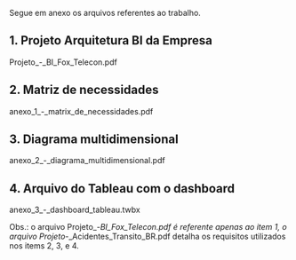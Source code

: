 Segue em anexo os arquivos referentes ao trabalho.

## 1. Projeto Arquitetura BI da Empresa
Projeto_-_BI_Fox_Telecon.pdf

## 2. Matriz de necessidades
anexo_1_-_matrix_de_necessidades.pdf

## 3. Diagrama multidimensional
anexo_2_-_diagrama_multidimensional.pdf

## 4. Arquivo do Tableau com o dashboard
anexo_3_-_dashboard_tableau.twbx


Obs.: o arquivo Projeto_-_BI_Fox_Telecon.pdf é referente apenas ao item 1, o arquivo Projeto_-_Acidentes_Transito_BR.pdf detalha os requisitos utilizados nos items 2, 3, e 4.
